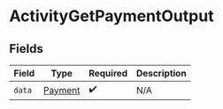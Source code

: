 # ActivityGetPaymentOutput


## Fields

| Field                                     | Type                                      | Required                                  | Description                               |
| ----------------------------------------- | ----------------------------------------- | ----------------------------------------- | ----------------------------------------- |
| `data`                                    | [Payment](../../models/shared/Payment.md) | :heavy_check_mark:                        | N/A                                       |